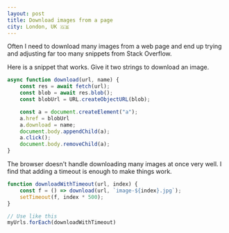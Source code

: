 ```yaml
---
layout: post
title: Download images from a page
city: London, UK 🇬🇧
---
```


Often I need to download many images from a web page and end up trying and adjusting far too many snippets from Stack Overflow.

Here is a snippet that works. Give it two strings to download an image.

``` javascript
async function download(url, name) {
    const res = await fetch(url);
    const blob = await res.blob();
    const blobUrl = URL.createObjectURL(blob);

    const a = document.createElement("a");
    a.href = blobUrl
    a.download = name;
    document.body.appendChild(a);
    a.click();
    document.body.removeChild(a);
}
```

The browser doesn't handle downloading many images at once very well. I find that adding a timeout is enough to make things work.

``` javascript
function downloadWithTimeout(url, index) {
    const f = () => download(url, `image-${index}.jpg`);
    setTimeout(f, index * 500);
}

// Use like this
myUrls.forEach(downloadWithTimeout)
```
